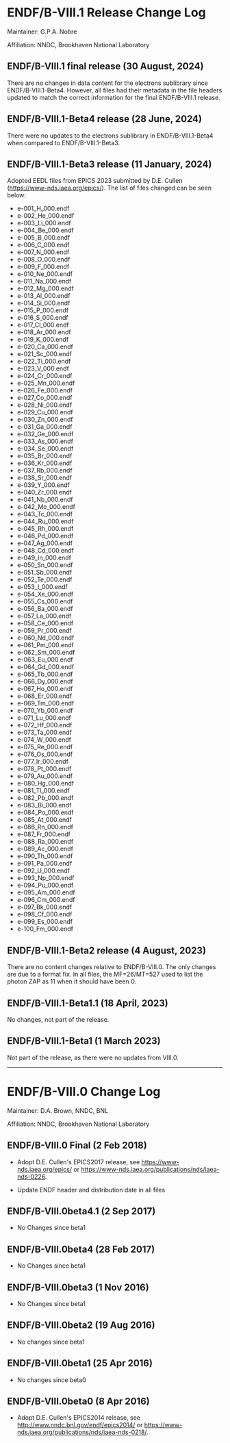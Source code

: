 ENDF/B-VIII.1 Release Change Log
=====================================

Maintainer: G.P.A. Nobre

Affiliation: NNDC, Brookhaven National Laboratory



ENDF/B-VIII.1 final release (30 August, 2024)
---------------------------------------------

There are no changes in data content for the electrons sublibrary since ENDF/B-VIII.1-Beta4. 
However, all files had their metadata in the file headers updated to match the correct information for the final ENDF/B-VIII.1 release.



ENDF/B-VIII.1-Beta4 release (28 June, 2024)
---------------------------------------------

There were no updates to the electrons sublibrary in ENDF/B-VIII.1-Beta4 when compared to ENDF/B-VIII.1-Beta3.


ENDF/B-VIII.1-Beta3 release (11 January, 2024)
---------------------------------------------

Adopted EEDL files from EPICS 2023 submitted by D.E. Cullen (https://www-nds.iaea.org/epics/). The list of files changed can be seen below:


* e-001_H_000.endf
* e-002_He_000.endf
* e-003_Li_000.endf
* e-004_Be_000.endf
* e-005_B_000.endf
* e-006_C_000.endf
* e-007_N_000.endf
* e-008_O_000.endf
* e-009_F_000.endf
* e-010_Ne_000.endf
* e-011_Na_000.endf
* e-012_Mg_000.endf
* e-013_Al_000.endf
* e-014_Si_000.endf
* e-015_P_000.endf
* e-016_S_000.endf
* e-017_Cl_000.endf
* e-018_Ar_000.endf
* e-019_K_000.endf
* e-020_Ca_000.endf
* e-021_Sc_000.endf
* e-022_Ti_000.endf
* e-023_V_000.endf
* e-024_Cr_000.endf
* e-025_Mn_000.endf
* e-026_Fe_000.endf
* e-027_Co_000.endf
* e-028_Ni_000.endf
* e-029_Cu_000.endf
* e-030_Zn_000.endf
* e-031_Ga_000.endf
* e-032_Ge_000.endf
* e-033_As_000.endf
* e-034_Se_000.endf
* e-035_Br_000.endf
* e-036_Kr_000.endf
* e-037_Rb_000.endf
* e-038_Sr_000.endf
* e-039_Y_000.endf
* e-040_Zr_000.endf
* e-041_Nb_000.endf
* e-042_Mo_000.endf
* e-043_Tc_000.endf
* e-044_Ru_000.endf
* e-045_Rh_000.endf
* e-046_Pd_000.endf
* e-047_Ag_000.endf
* e-048_Cd_000.endf
* e-049_In_000.endf
* e-050_Sn_000.endf
* e-051_Sb_000.endf
* e-052_Te_000.endf
* e-053_I_000.endf
* e-054_Xe_000.endf
* e-055_Cs_000.endf
* e-056_Ba_000.endf
* e-057_La_000.endf
* e-058_Ce_000.endf
* e-059_Pr_000.endf
* e-060_Nd_000.endf
* e-061_Pm_000.endf
* e-062_Sm_000.endf
* e-063_Eu_000.endf
* e-064_Gd_000.endf
* e-065_Tb_000.endf
* e-066_Dy_000.endf
* e-067_Ho_000.endf
* e-068_Er_000.endf
* e-069_Tm_000.endf
* e-070_Yb_000.endf
* e-071_Lu_000.endf
* e-072_Hf_000.endf
* e-073_Ta_000.endf
* e-074_W_000.endf
* e-075_Re_000.endf
* e-076_Os_000.endf
* e-077_Ir_000.endf
* e-078_Pt_000.endf
* e-079_Au_000.endf
* e-080_Hg_000.endf
* e-081_Tl_000.endf
* e-082_Pb_000.endf
* e-083_Bi_000.endf
* e-084_Po_000.endf
* e-085_At_000.endf
* e-086_Rn_000.endf
* e-087_Fr_000.endf
* e-088_Ra_000.endf
* e-089_Ac_000.endf
* e-090_Th_000.endf
* e-091_Pa_000.endf
* e-092_U_000.endf
* e-093_Np_000.endf
* e-094_Pu_000.endf
* e-095_Am_000.endf
* e-096_Cm_000.endf
* e-097_Bk_000.endf
* e-098_Cf_000.endf
* e-099_Es_000.endf
* e-100_Fm_000.endf




ENDF/B-VIII.1-Beta2 release (4 August, 2023)
---------------------------------------------

There are no content changes relative to ENDF/B-VIII.0. The only changes are due to a format fix. In all files, the MF=26/MT=527 used to list the photon ZAP as 11 when it should have been 0.


ENDF/B-VIII.1-Beta1.1 (18 April, 2023)
--------------------------------------

No changes, not part of the release.

ENDF/B-VIII.1-Beta1 (1 March 2023)
----------------------------------

Not part of the release, as there were no updates from VIII.0.






----------------------------
ENDF/B-VIII.0 Change Log
========================

Maintainer: D.A. Brown, NNDC, BNL

Affiliation: NNDC, Brookhaven National Laboratory

ENDF/B-VIII.0 Final (2 Feb 2018)
--------------------------------

* Adopt D.E. Cullen's EPICS2017 release, see https://www-nds.iaea.org/epics/
or https://www-nds.iaea.org/publications/nds/iaea-nds-0226.

* Update ENDF header and distribution date in all files


ENDF/B-VIII.0beta4.1 (2 Sep 2017)
--------------------------------

* No Changes since beta1


ENDF/B-VIII.0beta4 (28 Feb 2017)
--------------------------------

* No Changes since beta1


ENDF/B-VIII.0beta3 (1 Nov 2016)
--------------------------------

* No Changes since beta1


ENDF/B-VIII.0beta2 (19 Aug 2016)
--------------------------------

* No changes since beta1


ENDF/B-VIII.0beta1 (25 Apr 2016)
--------------------------------

* No changes since beta0


ENDF/B-VIII.0beta0 (8 Apr 2016)
-------------------------------

* Adopt D.E. Cullen's EPICS2014 release, see http://www.nndc.bnl.gov/endf/epics2014/
or https://www-nds.iaea.org/publications/nds/iaea-nds-0218/.
